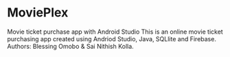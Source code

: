 # MoviePlex
Movie ticket purchase app with Android Studio
This is an online movie ticket purchasing app created using Andriod Studio, Java, SQLlite and Firebase. 
Authors: Blessing Omobo & Sai Nithish Kolla. 
